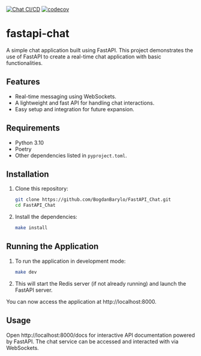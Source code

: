 [![Chat CI/CD](https://github.com/BogdanBarylo/FastAPI_Chat/actions/workflows/main.yml/badge.svg)](https://github.com/BogdanBarylo/FastAPI_Chat/actions/workflows/main.yml)
[![codecov](https://codecov.io/gh/BogdanBarylo/FastAPI_Chat/graph/badge.svg?token=AEUSZYIAAR)](https://codecov.io/gh/BogdanBarylo/FastAPI_Chat)

# fastapi-chat

A simple chat application built using FastAPI. This project demonstrates the use of FastAPI to create a real-time chat application with basic functionalities.

## Features

- Real-time messaging using WebSockets.
- A lightweight and fast API for handling chat interactions.
- Easy setup and integration for future expansion.

## Requirements

- Python 3.10
- Poetry
- Other dependencies listed in `pyproject.toml`.

## Installation

1. Clone this repository:

   ```bash
   git clone https://github.com/BogdanBarylo/FastAPI_Chat.git
   cd FastAPI_Chat

2. Install the dependencies:

   ```bash
   make install

## Running the Application

1. To run the application in development mode:

    ```bash
    make dev
2. This will start the Redis server (if not already running) and launch the FastAPI server.

You can now access the application at http://localhost:8000.

## Usage
Open http://localhost:8000/docs for interactive API documentation powered by FastAPI.
The chat service can be accessed and interacted with via WebSockets.
